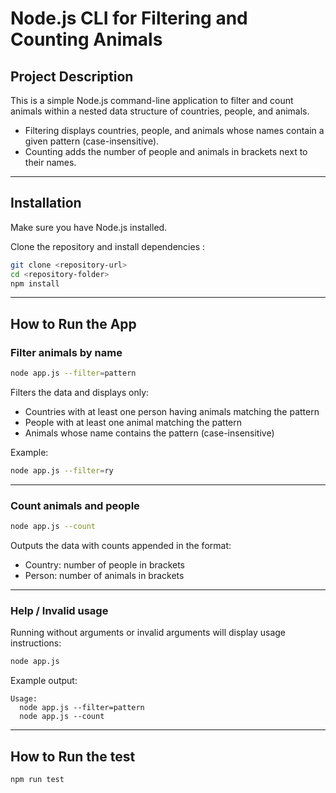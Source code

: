 # Node.js CLI for Filtering and Counting Animals

## Project Description

This is a simple Node.js command-line application to filter and count animals within a nested data structure of countries, people, and animals.

- Filtering displays countries, people, and animals whose names contain a given pattern (case-insensitive).
- Counting adds the number of people and animals in brackets next to their names.

---

## Installation

Make sure you have Node.js installed.

Clone the repository and install dependencies :

```bash
git clone <repository-url>
cd <repository-folder>
npm install
```

---

## How to Run the App

### Filter animals by name

```bash
node app.js --filter=pattern
```

Filters the data and displays only:

- Countries with at least one person having animals matching the pattern
- People with at least one animal matching the pattern
- Animals whose name contains the pattern (case-insensitive)

Example:

```bash
node app.js --filter=ry
```

---

### Count animals and people

```bash
node app.js --count
```

Outputs the data with counts appended in the format:

- Country: number of people in brackets
- Person: number of animals in brackets

---

### Help / Invalid usage

Running without arguments or invalid arguments will display usage instructions:

```bash
node app.js
```

Example output:

```
Usage:
  node app.js --filter=pattern
  node app.js --count
```

---

## How to Run the test

```bash
npm run test
```
